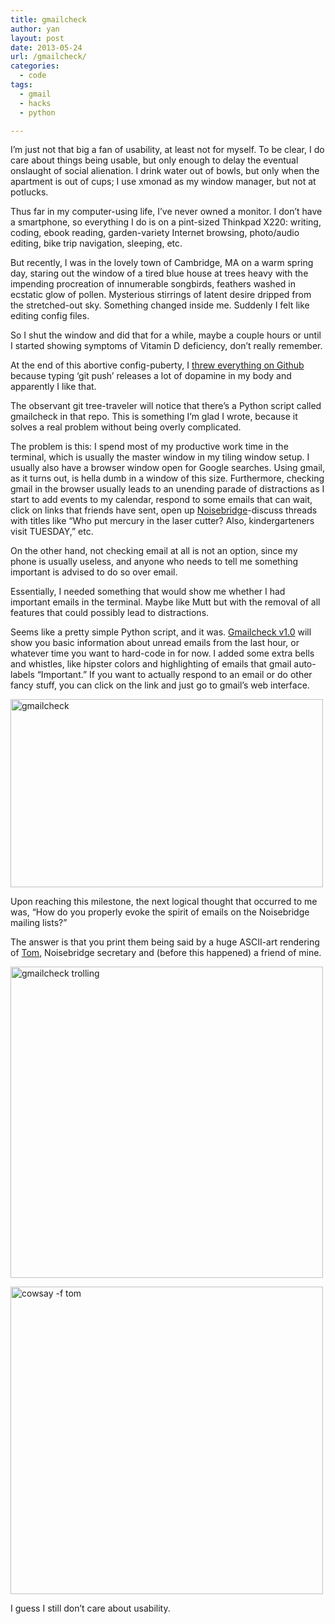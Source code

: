 ```yaml
---
title: gmailcheck
author: yan
layout: post
date: 2013-05-24
url: /gmailcheck/
categories:
  - code
tags:
  - gmail
  - hacks
  - python

---
```

I&#8217;m just not that big a fan of usability, at least not for myself. To be clear, I do care about things being usable, but only enough to delay the eventual onslaught of social alienation. I drink water out of bowls, but only when the apartment is out of cups; I use xmonad as my window manager, but not at potlucks.

Thus far in my computer-using life, I&#8217;ve never owned a monitor. I don&#8217;t have a smartphone, so everything I do is on a pint-sized Thinkpad X220: writing, coding, ebook reading, garden-variety Internet browsing, photo/audio editing, bike trip navigation, sleeping, etc.

But recently, I was in the lovely town of Cambridge, MA on a warm spring day, staring out the window of a tired blue house at trees heavy with the impending procreation of innumerable songbirds, feathers washed in ecstatic glow of pollen. Mysterious stirrings of latent desire dripped from the stretched-out sky. Something changed inside me. Suddenly I felt like editing config files.

So I shut the window and did that for a while, maybe a couple hours or until I started showing symptoms of Vitamin D deficiency, don&#8217;t really remember. 

At the end of this abortive config-puberty, I [threw everything on Github][1] because typing &#8216;git push&#8217; releases a lot of dopamine in my body and apparently I like that. 

The observant git tree-traveler will notice that there&#8217;s a Python script called gmailcheck in that repo. This is something I&#8217;m glad I wrote, because it solves a real problem without being overly complicated. 

The problem is this: I spend most of my productive work time in the terminal, which is usually the master window in my tiling window setup. I usually also have a browser window open for Google searches. Using gmail, as it turns out, is hella dumb in a window of this size. Furthermore, checking gmail in the browser usually leads to an unending parade of distractions as I start to add events to my calendar, respond to some emails that can wait, click on links that friends have sent, open up [Noisebridge][2]-discuss threads with titles like &#8220;Who put mercury in the laser cutter? Also, kindergarteners visit TUESDAY,&#8221; etc.

On the other hand, not checking email at all is not an option, since my phone is usually useless, and anyone who needs to tell me something important is advised to do so over email. 

Essentially, I needed something that would show me whether I had important emails in the terminal. Maybe like Mutt but with the removal of all features that could possibly lead to distractions. 

Seems like a pretty simple Python script, and it was. [Gmailcheck v1.0][3] will show you basic information about unread emails from the last hour, or whatever time you want to hard-code in for now. I added some extra bells and whistles, like hipster colors and highlighting of emails that gmail auto-labels &#8220;Important.&#8221; If you want to actually respond to an email or do other fancy stuff, you can click on the link and just go to gmail&#8217;s web interface. 

[<img src="https://farm8.staticflickr.com/7294/8744854460_31b2c29b19.jpg" width="500" height="301" alt="gmailcheck" />][4]

Upon reaching this milestone, the next logical thought that occurred to me was, &#8220;How do you properly evoke the spirit of emails on the Noisebridge mailing lists?&#8221; 

The answer is that you print them being said by a huge ASCII-art rendering of [Tom][5], Noisebridge secretary and (before this happened) a friend of mine. 

[<img src="https://farm8.staticflickr.com/7305/8746315257_4602acb8bf.jpg" width="500" height="498" alt="gmailcheck trolling" />][6]

[<img src="https://farm9.staticflickr.com/8552/8746315225_338f20b7be.jpg" width="500" height="492" alt="cowsay -f tom" />][7]

I guess I still don&#8217;t care about usability.

 [1]: https://github.com/diracdeltas/dotfiles
 [2]: https://www.noisebridge.net/
 [3]: https://github.com/diracdeltas/dotfiles/blob/master/bin/gmailcheck
 [4]: http://www.flickr.com/photos/71094651@N06/8744854460/ "gmailcheck by diracdeltas, on Flickr"
 [5]: https://twitter.com/flamsmark
 [6]: http://www.flickr.com/photos/71094651@N06/8746315257/ "gmailcheck trolling by diracdeltas, on Flickr"
 [7]: http://www.flickr.com/photos/71094651@N06/8746315225/ "cowsay -f tom by diracdeltas, on Flickr"